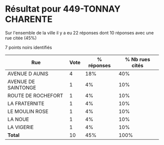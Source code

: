 # Résultat pour 449-TONNAY CHARENTE

Sur l'ensemble de la ville il y a eu 22 réponses dont 10 réponses avec une rue citée (45%)

7 points noirs identifiés

| Rue | Vote | % réponses | % Nb rues cités|
|-----|------|------------|----------------|
| AVENUE D AUNIS | 4 | 18% | 40%|
| AVENUE DE SAINTONGE | 1 | 4% | 10%|
| ROUTE DE ROCHEFORT | 1 | 4% | 10%|
| LA FRATERNITE | 1 | 4% | 10%|
| LE MOULIN ROSE | 1 | 4% | 10%|
| LA NOUE | 1 | 4% | 10%|
| LA VIGERIE | 1 | 4% | 10%|
| **Total** | 10 | 45% | 100%|

